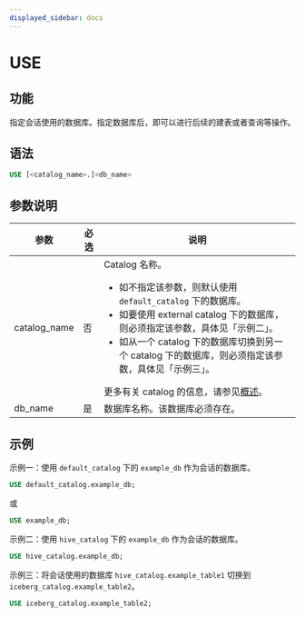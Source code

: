 ```yaml
---
displayed_sidebar: docs
---
```


# USE

## 功能

指定会话使用的数据库。指定数据库后，即可以进行后续的建表或者查询等操作。

## 语法

```SQL
USE [<catalog_name>.]<db_name>
```

## 参数说明

| **参数**     | **必选** | **说明**                                                     |
| ------------ | -------- | ------------------------------------------------------------ |
| catalog_name | 否       | Catalog 名称。<ul><li>如不指定该参数，则默认使用 `default_catalog` 下的数据库。</li><li>如要使用 external catalog 下的数据库，则必须指定该参数，具体见「示例二」。</li><li>如从一个 catalog 下的数据库切换到另一个 catalog 下的数据库，则必须指定该参数，具体见「示例三」。</li></ul>更多有关 catalog 的信息，请参见[概述](../../../data_source/catalog/catalog_overview.md)。 |
| db_name      | 是       | 数据库名称。该数据库必须存在。                               |

## 示例

示例一：使用 `default_catalog` 下的 `example_db` 作为会话的数据库。

```SQL
USE default_catalog.example_db;
```

或

```SQL
USE example_db;
```

示例二：使用 `hive_catalog` 下的 `example_db` 作为会话的数据库。

```SQL
USE hive_catalog.example_db;
```

示例三：将会话使用的数据库 `hive_catalog.example_table1` 切换到  `iceberg_catalog.example_table2`。

```SQL
USE iceberg_catalog.example_table2;
```
